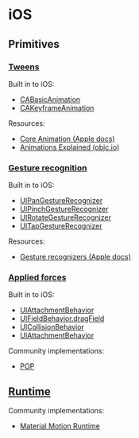 # iOS

## Primitives

### [Tweens](../specifications/primitives.md#tweens)

Built in to iOS:

- [CABasicAnimation](https://developer.apple.com/library/mac/documentation/GraphicsImaging/Reference/CABasicAnimation_class/)
- [CAKeyframeAnimation](https://developer.apple.com/library/mac/documentation/GraphicsImaging/Reference/CAKeyframeAnimation_class/)

Resources:

- [Core Animation (Apple docs)](https://developer.apple.com/library/mac/documentation/Cocoa/Conceptual/CoreAnimation_guide/Introduction/Introduction.html)
- [Animations Explained (objc.io)](https://www.objc.io/issues/12-animations/animations-explained/)

### [Gesture recognition](../specifications/primitives.md#gesture-recognition)

Built in to iOS:

- [UIPanGestureRecognizer](https://developer.apple.com/library/ios/documentation/UIKit/Reference/UIPanGestureRecognizer_Class/)
- [UIPinchGestureRecognizer](https://developer.apple.com/library/ios/documentation/UIKit/Reference/UIPinchGestureRecognizer_Class/)
- [UIRotateGestureRecognizer](https://developer.apple.com/library/ios/documentation/UIKit/Reference/UIRotateGestureRecognizer_Class/)
- [UITapGestureRecognizer](https://developer.apple.com/library/ios/documentation/UIKit/Reference/UITapGestureRecognizer_Class/)

Resources:

- [Gesture recognizers (Apple docs)](https://developer.apple.com/library/ios/documentation/EventHandling/Conceptual/EventHandlingiPhoneOS/GestureRecognizer_basics/GestureRecognizer_basics.html)

### [Applied forces](../specifications/primitives.md#applied-forces)

Built in to iOS:

- [UIAttachmentBehavior](https://developer.apple.com/library/ios/documentation/UIKit/Reference/UIAttachmentBehavior_Class/)
- [UIFieldBehavior.dragField](https://developer.apple.com/library/ios/documentation/UIKit/Reference/UIFieldBehavior_class/)
- [UICollisionBehavior](https://developer.apple.com/library/ios/documentation/UIKit/Reference/UICollisionBehavior_Class/)
- [UIAttachmentBehavior](https://developer.apple.com/library/ios/documentation/UIKit/Reference/UIDynamicBehavior_Class/)

Community implementations:

- [POP](https://github.com/facebook/pop)

## [Runtime](../specifications/runtime/)

Community implementations:

- [Material Motion Runtime](https://github.com/material-motion/material-motion-runtime-objc)

